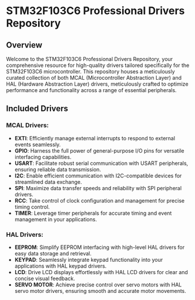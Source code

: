 # STM32F103C6 Professional Drivers Repository

## Overview

Welcome to the STM32F103C6 Professional Drivers Repository, your comprehensive resource for high-quality drivers tailored specifically for the STM32F103C6 microcontroller. This repository houses a meticulously curated collection of both MCAL (Microcontroller Abstraction Layer) and HAL (Hardware Abstraction Layer) drivers, meticulously crafted to optimize performance and functionality across a range of essential peripherals.

## Included Drivers

### MCAL Drivers:
- **EXTI**: Efficiently manage external interrupts to respond to external events seamlessly.
- **GPIO**: Harness the full power of general-purpose I/O pins for versatile interfacing capabilities.
- **USART**: Facilitate robust serial communication with USART peripherals, ensuring reliable data transmission.
- **I2C**: Enable efficient communication with I2C-compatible devices for streamlined data exchange.
- **SPI**: Maximize data transfer speeds and reliability with SPI peripheral drivers.
- **RCC**: Take control of clock configuration and management for precise timing control.
- **TIMER**: Leverage timer peripherals for accurate timing and event management in your applications.

### HAL Drivers:
- **EEPROM**: Simplify EEPROM interfacing with high-level HAL drivers for easy data storage and retrieval.
- **KEYPAD**: Seamlessly integrate keypad functionality into your applications with HAL keypad drivers.
- **LCD**: Drive LCD displays effortlessly with HAL LCD drivers for clear and concise visual feedback.
- **SERVO MOTOR**: Achieve precise control over servo motors with HAL servo motor drivers, ensuring smooth and accurate motor movements.


